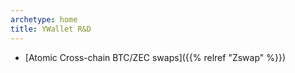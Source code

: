 ```yaml
---
archetype: home
title: YWallet R&D
---
```


- [Atomic Cross-chain BTC/ZEC swaps]({{% relref "Zswap" %}})